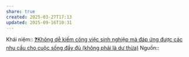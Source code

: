 ```yaml
---
share: true
created: 2025-03-27T17:13
updated: 2025-09-16T10:31
---
```

Khái niệm:: 
[❓Không dễ kiếm công việc sinh nghiệp mà đáp ứng được các nhu cầu cho cuộc sống đầy đủ (không phải là dư thừa)](./%E2%9D%93Kh%C3%B4ng%20d%E1%BB%85%20ki%E1%BA%BFm%20c%C3%B4ng%20vi%E1%BB%87c%20sinh%20nghi%E1%BB%87p%20m%C3%A0%20%C4%91%C3%A1p%20%E1%BB%A9ng%20%C4%91%C6%B0%E1%BB%A3c%20c%C3%A1c%20nhu%20c%E1%BA%A7u%20cho%20cu%E1%BB%99c%20s%E1%BB%91ng%20%C4%91%E1%BA%A7y%20%C4%91%E1%BB%A7%20(kh%C3%B4ng%20ph%E1%BA%A3i%20l%C3%A0%20d%C6%B0%20th%E1%BB%ABa).md)
Nguồn:: 